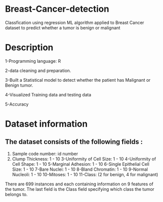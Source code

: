 # Breast-Cancer-detection

Classfication using regression ML algorithm applied to Breast Cancer dataset to predict whether a tumor is benign or malignant

# Description 

1-Programming language: R

2-data cleaning and preparation.

3-Built a Statistical model to detect whether the patient has Malignant or Benign tumor.

4-Visualized Training data and testing data 

5-Accuracy 

# Dataset information 

## The dataset consists of the following fields :

1. Sample code number: id number
2. Clump Thickness: 1 - 10
3-Uniformity of Cell Size: 1 - 10
4-Uniformity of Cell Shape: 1 - 10
5-Marginal Adhesion: 1 - 10
6-Single Epithelial Cell Size: 1 - 10
7-Bare Nuclei: 1 - 10
8-Bland Chromatin: 1 - 10
9-Normal Nucleoli: 1 - 10
10-Mitoses: 1 - 10
11-Class: (2 for benign, 4 for malignant)

There are 699 instances and each containing information on 9 features of the tumor. The last field is the Class field specifying which class the tumor belongs to.
